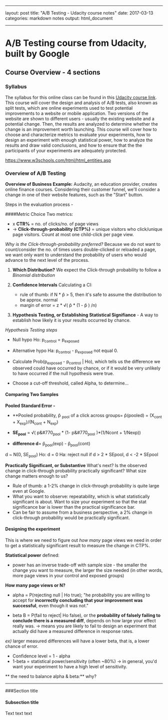 

---
layout: post
title:  "A/B Testing - Udacity course notes"
date:   2017-03-13
categories: markdown notes
output: html_document

---


A/B Testing course from Udacity, built by Google
====================

Course Overview - 4 sections
------------------------------

### Syllabus

The syllabus for this online class can be found in this [Udacity course link][Udacity on A/B Test].
This course will cover the design and analysis of A/B tests, also known as split tests, which are online experiments used to test potential improvements to a website or mobile application. Two versions of the website are shown to different users - usually the existing website and a potential change. Then, the results are analyzed to determine whether the change is an improvement worth launching. This course will cover how to choose and characterize metrics to evaluate your experiments, how to design an experiment with enough statistical power, how to analyze the results and draw valid conclusions, and how to ensure that the the participants of your experiments are adequately protected.

https://www.w3schools.com/html/html_entities.asp

### Overview of A/B Testing
**Overview of Business Example:** Audacity, an education provider, creates online finance courses. Considering their customer funnel, we'll consider a change in one of their website features, such as the "Start" button.

Steps in the evaluation process -

####Metric Choice
Two metrics:

* x **CTR%** = no. of clicks/no. of page views
* -> **Click-through-probability (CTP%)** = unique visitors who click/unique page visitors. Count at most one child-click per page view.


*Why is the *Click-through-probability* preferred?*
Because we do not want to count/consider the no. of times users double-clicked or reloaded a page, we want only want to understand the probability of users who would advance to the next level of the process.


1. **Which Distribution?**
We expect the Click-through probability to follow a *Binomial distribution*


2. **Confidence Intervals**
Calculating a CI:
	*  rule of thumb: if N * p&#770; > 5, then it's safe to assume the distribution to be approx. normal
	*  margin of error = z * √(  p&#770; * (1 - p&#770; ) /n)
​

3. **Hypothesis Testing, or Establishing Statistical Signifiance** - A way to establish how likely it is your results occurred by chance.

*Hypothesis Testing steps*

* Null hypo Ho: p<sub>control</sub> = p<sub>exposed</sub>
* Alternative hypo Ha:   p<sub>control</sub> - p<sub>exposed</sub> not equal 0.
* Calculate Prob(p<sub>exposed</sub> - p<sub>control</sub> | Ho), which tells us the difference we observed could have occurred by chance, or if it would be very unlikely to have occurred if the null hypothesis were true.

* Choose a cut-off threshold, called Alpha, to determine...



#### **Comparing Two Samples**

**Pooled Standard Error -**

* **Pooled probability, p&#770; <sub>pool</sub> of a click across groups= p&#770;(pooled) = (X<sub>cont</sub> + X<sub>exp</sub>)/(N<sub>cont</sub> + N<sub>exp</sub>)

* **SE<sub>pool</sub>** = √( p&#770<sub>pool</sub> * (1- p&#770<sub>pool</sub> )*(1/Ncont + 1/Nexp))

* **difference d**= p&#770;<sub>pool</sub>(exp) - p&#770;<sub>pool</sub>(cont)

d ~ N(0, SE<sub>pool</sub>)
Ho: d = 0
Ha:  reject null if d > 2 * SEpool, d < -2 * SEpool


**Practically Significant, or Substantive**
What's next? Is the observed change in click-through probability practically significant?
What size change matters enough to us?

- Rule of thumb: a 1-2% change in click-through probability is quite large even at Google.
- What you want to observe: repeatability, which is what statistically significant is about. Want to size your experiment so that the stat significance bar is lower than the practical significance bar.
- Can be fair to assume from a business perspective, a 2% change in click-through probability would be practically significant.


#### Designing the experiment
This is where we need to figure out *how many* page views we need in order to get a statistically significant result to measure the change in CTP%.

**Statistical power** defined:

* power has an inverse trade-off with sample size - the smaller the change you want to measure, the larger the size needed (in other words, more page views in your control and exposed groups)


**How many page views or N?**

* alpha = P(rejecting null | Ho true); "he probability you are willing to accept for **incorrectly concluding that your improvement was successful**, even though it was not."

* beta B = P(fail to reject| Ho false), or the **probability of falsely failing to conclude there is a measured diff**, depends on how large your effect really was.
-> means you are likely to fail to design an experiment that actually did have a measured difference in response rates.

*ex)* larger measured differences will have a lower beta, that is, a lower chance of error.

* Confidence level = 1 - alpha
* 1-beta = statistical power/sensitivity (often ~80%) -> in general, you'd want your experiment to have a high level of sensitivity.

** the need to balance alpha & beta:**
why?



****

###Section title


#### Subsection title
Text text text
















[Udacity on A/B Test]: https://de.udacity.com/course/ab-testing--ud257/
